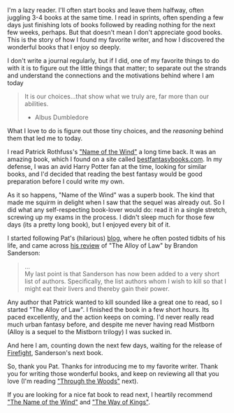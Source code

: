 I'm a lazy reader. I'll often start books and leave them halfway, often juggling 3-4 books at the same time. I read in sprints, often spending a few days just finishing lots of books followed by reading nothing for the next few weeks, perhaps. But that doesn't mean I don't appreciate good books. This is the story of how I found my favorite writer, and how I discovered the wonderful books that I enjoy so deeply.

I don't write a journal regularly, but if I did, one of my favorite things to do with it is to figure out the little things that matter; to separate out the strands and understand the connections and the motivations behind where I am today

>It is our choices...that show what we truly are, far more than our abilities.
> - Albus Dumbledore

What I love to do is figure out those tiny choices, and the _reasoning_ behind them that led me to today. 

I read Patrick Rothfuss's ["Name of the Wind"][notw] a long time back. It was an amazing book, which I found on a site called [bestfantasybooks.com](http://bestfantasybooks.com/). In my defense, I was an avid Harry Potter fan at the time, looking for similar books, and I'd decided that reading the best fantasy would be good preparation before I could write my own.

As it so happens, "Name of the Wind" was a superb book. The kind that made me squirm in delight when I saw that the sequel was already out. So I did what any self-respecting book-lover would do: read it in a single stretch, screwing up my exams in the process. I didn't sleep much for those few days (its a pretty long book), but I enjoyed every bit of it.

I started following Pat's (hilarious) [blog][blog], where he often posted tidbits of his life, and came across [his review][aol] of "The Alloy of Law" by Brandon Sanderson:

>...  
>My last point is that Sanderson has now been added to a very short list of authors. Specifically, the list authors whom I wish to kill so that I might eat their livers and thereby gain their power.

Any author that Patrick wanted to kill sounded like a great one to read, so I started "The Alloy of Law". I finished the book in a few short hours. Its paced excellently, and the action keeps on coming. I'd never really read much urban fantasy before, and despite me never having read Mistborn (Alloy is a sequel to the Mistborn trilogy) I was sucked in.

And here I am, counting down the next few days, waiting for the release of [Firefight][ff], Sanderson's next book.

So, thank you Pat. Thanks for introducing me to my favorite writer. Thank you for writing those wonderful books, and keep on reviewing all that you love (I'm reading ["Through the Woods"][ttw] next).

If you are looking for a nice fat book to read next, I heartily recommend ["The Name of the Wind"][notw] and ["The Way of Kings"][twok].

[notw]: https://www.goodreads.com/book/show/186074.The_Name_of_the_Wind "The Name of the Wind, by Patrick Rothfuss"
[aol]: https://www.goodreads.com/review/show/315662446 "Patrick's review of The Alloy of Law"
[ttw]: https://www.goodreads.com/book/show/18659623-through-the-woods "Through the Woods, by Emily Carroll"
[ff]: https://www.goodreads.com/book/show/15704459.Firefight "Firefight, by Brandon Sanderson"
[twok]: https://www.goodreads.com/book/show/7235533-the-way-of-kings "Way of Kings, by Brandon Sanderson"
[blog]: http://blog.patrickrothfuss.com/ "Pat's blog"